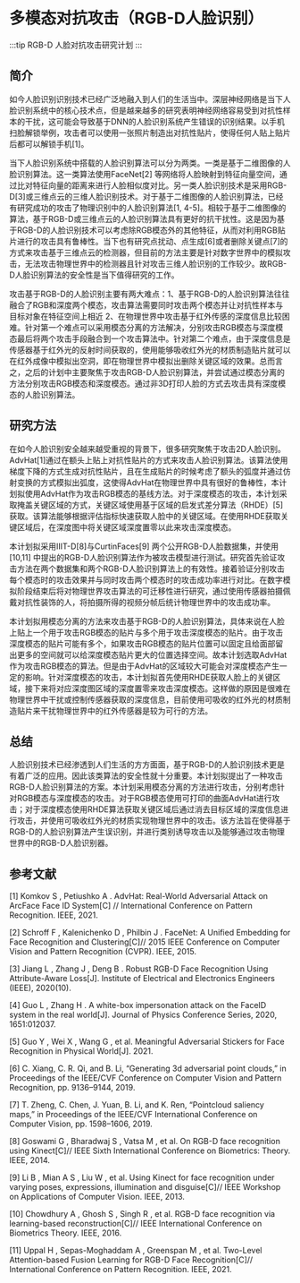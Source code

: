 # 多模态对抗攻击（RGB-D人脸识别）

:::tip
RGB-D 人脸对抗攻击研究计划
:::

## 简介

如今人脸识别识别技术已经广泛地融入到人们的生活当中。深层神经网络是当下人脸识别系统中的核心技术点，但是越来越多的研究表明神经网络容易受到对抗性样本的干扰，这可能会导致基于DNN的人脸识别系统产生错误的识别结果。以手机扫脸解锁举例，攻击者可以使用一张照片制造出对抗性贴片，使得任何人贴上贴片后都可以解锁手机[1]。

​当下人脸识别系统中搭载的人脸识别算法可以分为两类。一类是基于二维图像的人脸识别算法。这一类算法使用FaceNet[2] 等网络将人脸映射到特征向量空间，通过比对特征向量的距离来进行人脸相似度对比。另一类人脸识别技术是采用RGB-D[3]或三维点云的三维人脸识别技术。对于基于二维图像的人脸识别算法，已经有研究成功的攻击了物理识别中的人脸识别算法[1, 4-5]。相较于基于二维图像的算法，基于RGB-D或三维点云的人脸识别算法具有更好的抗干扰性。这是因为基于RGB-D的人脸识别技术可以考虑除RGB模态外的其他特征，从而对利用RGB贴片进行的攻击具有鲁棒性。当下也有研究点扰动、点生成[6]或者删除关键点[7]的方式来攻击基于三维点云的检测器，但目前的方法主要是针对数字世界中的模拟攻击，无法攻击物理世界中的检测器且针对攻击三维人脸识别的工作较少。故RGB-D人脸识别算法的安全性是当下值得研究的工作。

​攻击基于RGB-D的人脸识别主要有两大难点：1、基于RGB-D的人脸识别算法往往融合了RGB和深度两个模态，攻击算法需要同时攻击两个模态并让对抗性样本与目标对象在特征空间上相近  2、在物理世界中攻击基于红外传感的深度信息比较困难。针对第一个难点可以采用模态分离的方法解决，分别攻击RGB模态与深度模态最后将两个攻击手段融合到一个攻击算法中。针对第二个难点，由于深度信息是传感器基于红外光的反射时间获取的，使用能够吸收红外光的材质制造贴片就可以在红外成像中模拟出空洞，即在物理世界中模拟出删除关键区域的效果。总而言之，之后的计划中主要聚焦于攻击RGB-D人脸识别算法，并尝试通过模态分离的方法分别攻击RGB模态和深度模态。通过非3D打印人脸的方式去攻击具有深度模态的人脸识别算法。

## 研究方法

​在如今人脸识别安全越来越受重视的背景下，很多研究聚焦于攻击2D人脸识别。AdvHat[1]通过在额头上贴上对抗性贴片的方式来攻击人脸识别算法。该算法使用梯度下降的方式生成对抗性贴片，且在生成贴片的时候考虑了额头的弧度并通过仿射变换的方式模拟出弧度，这使得AdvHat在物理世界中具有很好的鲁棒性，本计划拟使用AdvHat作为攻击RGB模态的基线方法。对于深度模态的攻击，本计划采取掩盖关键区域的方式，关键区域使用基于区域的启发式差分算法（RHDE）[5] 获取。该算法能够根据评估指标快速获取人脸中的关键区域。在使用RHDE获取关键区域后，在深度图中将关键区域深度置零以此来攻击深度模态。

​本计划拟采用IIIT-D[8]与CurtinFaces[9] 两个公开RGB-D人脸数据集，并使用 [10,11] 中提出的RGB-D人脸识别算法作为被攻击模型进行测试。研究首先验证攻击方法在两个数据集和两个RGB-D人脸识别算法上的有效性。接着验证分别攻击每个模态时的攻击效果并与同时攻击两个模态时的攻击成功率进行对比。在数字模拟阶段结束后将对物理世界攻击算法的可迁移性进行研究，通过使用传感器拍摄佩戴对抗性装饰的人，将拍摄所得的视频分帧后统计物理世界中的攻击成功率。

​本计划拟用模态分离的方法来攻击基于RGB-D的人脸识别算法，具体来说在人脸上贴上一个用于攻击RGB模态的贴片与多个用于攻击深度模态的贴片。由于攻击深度模态的贴片可能有多个，如果攻击RGB模态的贴片位置可以固定且给面部留出更多的空间就可以给深度模态贴片更大的位置选择空间。故本计划选取AdvHat作为攻击RGB模态的算法。但是由于AdvHat的区域较大可能会对深度模态产生一定的影响。针对深度模态的攻击，本计划拟首先使用RHDE获取人脸上的关键区域，接下来将对应深度图区域的深度置零来攻击深度模态。这样做的原因是很难在物理世界中干扰或控制传感器获取的深度信息，目前使用可吸收的红外光的材质制造贴片来干扰物理世界中的红外传感器是较为可行的方法。

## 总结

​人脸识别技术已经渗透到人们生活的方方面面，基于RGB-D的人脸识别技术更是有着广泛的应用。因此该类算法的安全性就十分重要。本计划拟提出了一种攻击RGB-D人脸识别算法的方案。本计划采用模态分离的方法进行攻击，分别考虑针对RGB模态与深度模态的攻击。对于RGB模态使用可打印的曲面AdvHat进行攻击；对于深度模态使用RHDE算法获取关键区域后通过消去目标区域的深度信息进行攻击，并使用可吸收红外光的材质实现物理世界中的攻击。该方法旨在使得基于RGB-D的人脸识别算法产生误识别，并进行类别诱导攻击以及能够通过攻击物理世界中的RGB-D人脸识别器。

## 参考文献

[1] Komkov S , Petiushko A . AdvHat: Real-World Adversarial Attack on ArcFace Face ID System[C] // International Conference on Pattern Recognition. IEEE, 2021.

[2] Schroff F , Kalenichenko D , Philbin J . FaceNet: A Unified Embedding for Face Recognition and Clustering[C]// 2015 IEEE Conference on Computer Vision and Pattern Recognition (CVPR). IEEE, 2015.

[3] Jiang L , Zhang J , Deng B . Robust RGB-D Face Recognition Using Attribute-Aware Loss[J]. Institute of Electrical and Electronics Engineers (IEEE), 2020(10).

[4] Guo L , Zhang H . A white-box impersonation attack on the FaceID system in the real world[J]. Journal of Physics Conference Series, 2020, 1651:012037.

[5] Guo Y , Wei X , Wang G , et al. Meaningful Adversarial Stickers for Face Recognition in Physical World[J]. 2021.

[6] C. Xiang, C. R. Qi, and B. Li, “Generating 3d adversarial point clouds,” in Proceedings of the IEEE/CVF Conference on Computer Vision and Pattern Recognition, pp. 9136–9144, 2019.

[7] T. Zheng, C. Chen, J. Yuan, B. Li, and K. Ren, “Pointcloud saliency maps,” in Proceedings of the IEEE/CVF International Conference on Computer Vision, pp. 1598–1606, 2019.

[8] Goswami G , Bharadwaj S , Vatsa M , et al. On RGB-D face recognition using Kinect[C]// IEEE Sixth International Conference on Biometrics: Theory. IEEE, 2014.

[9] Li B , Mian A S , Liu W , et al. Using Kinect for face recognition under varying poses, expressions, illumination and disguise[C]// IEEE Workshop on Applications of Computer Vision. IEEE, 2013.

[10] Chowdhury A , Ghosh S , Singh R , et al. RGB-D face recognition via learning-based reconstruction[C]// IEEE International Conference on Biometrics Theory. IEEE, 2016.

[11] Uppal H , Sepas-Moghaddam A , Greenspan M , et al. Two-Level Attention-based Fusion Learning for RGB-D Face Recognition[C]// International Conference on Pattern Recognition. IEEE, 2021.